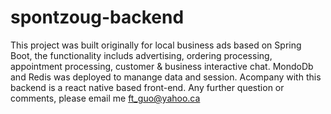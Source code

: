 # spontzoug-backend
This project was built originally for local business ads based on Spring Boot, the functionality includs advertising, ordering processing, appointment processing, customer & business interactive chat.
MondoDb and Redis was deployed to manange data and session. Acompany with this backend is a react native based front-end. Any further question or comments,
please email me ft_guo@yahoo.ca
